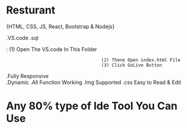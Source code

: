 # Resturant
 <!-- Language  -->
 
  {HTML, CSS, JS, React, Bootstrap & Nodejs}

<!-- IDE Tools -->
 .VS.code
 .sql

 <!-- How To Launch The Project  --> :  (1) Open The VS.code In This Folder
                                        (2) Thene Open index.html File 
                                        (3) Click GoLive Button 

  <!-- Features  -->
 <!----------------->
.Fully Responsive  
.Dynamic
.All Function Working
.Img Supported
.css Easy to Read & Edit

# Any 80% type of Ide Tool You Can Use 
